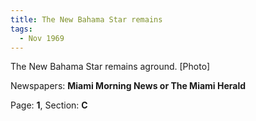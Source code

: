 ```yaml
---  
title: The New Bahama Star remains  
tags:  
  - Nov 1969  
---  
```

  
The New Bahama Star remains aground. [Photo]  
  
Newspapers: **Miami Morning News or The Miami Herald**  
  
Page: **1**, Section: **C** 
